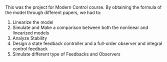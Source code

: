 This was the project for Modern Control course. By obtaining the formula of the model through different papers, we had to:
1. Linearize the model
2. Simulate and Make a comparison between both the nonlinear and linearized models
3. Analyze Stability
4. Design a state feedback controller and a full-order observer and integral control feedback
5. Simulate different type of Feedbacks and Observers
